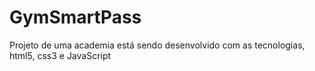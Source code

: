 # GymSmartPass
Projeto de uma academia está sendo desenvolvido com as tecnologias, html5, css3 e JavaScript
